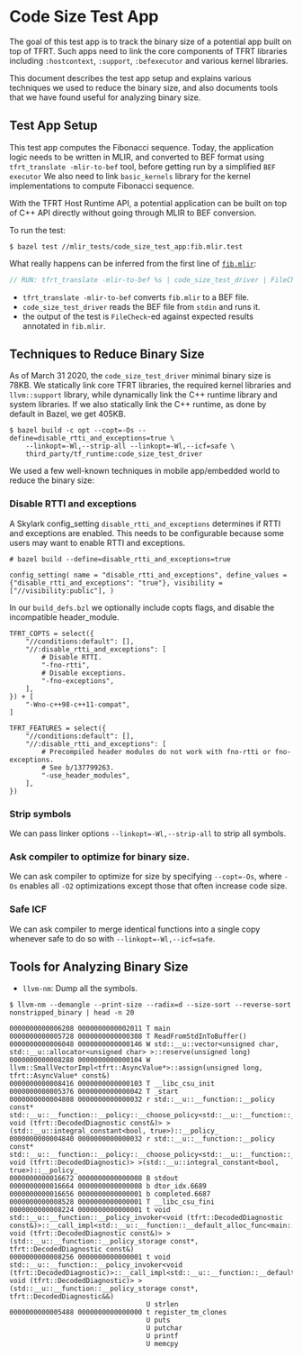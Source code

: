 # Code Size Test App

<!--* freshness: {
  owner: 'zhangqiaorjc'
  owner: 'chuanhao'
  reviewed: '2020-04-24'
} *-->

<!-- TOC -->

The goal of this test app is to track the binary size of a potential app built
on top of TFRT. Such apps need to link the core components of TFRT libraries
including `:hostcontext`, `:support`, `:befexecutor` and various kernel
libraries.

This document describes the test app setup and explains various techniques we
used to reduce the binary size, and also documents tools that we have found
useful for analyzing binary size.

## Test App Setup

This test app computes the Fibonacci sequence. Today, the application logic
needs to be written in MLIR, and converted to BEF format using `tfrt_translate
-mlir-to-bef` tool, before getting run by a simplified `BEF executor` We also
need to link `basic_kernels` library for the kernel implementations to compute
Fibonacci sequence.

With the TFRT Host Runtime API, a potential application can be built on top of
C++ API directly without going through MLIR to BEF conversion.

To run the test:

```shell
$ bazel test //mlir_tests/code_size_test_app:fib.mlir.test
```

What really happens can be inferred from the first line of
[`fib.mlir`](https://cs.opensource.google/tensorflow/runtime/+/master:mlir_tests/code_size_test_app/fib.mlir):

```c++
// RUN: tfrt_translate -mlir-to-bef %s | code_size_test_driver | FileCheck %s
```

-   `tfrt_translate -mlir-to-bef` converts `fib.mlir` to a BEF file.
-   `code_size_test_driver` reads the BEF file from `stdin` and runs it.
-   the output of the test is `FileCheck`-ed against expected results annotated
    in `fib.mlir`.

## Techniques to Reduce Binary Size

As of March 31 2020, the `code_size_test_driver` minimal binary size is 78KB. We
statically link core TFRT libraries, the required kernel libraries and
`llvm::support` library, while dynamically link the C++ runtime library and
system libraries. If we also statically link the C++ runtime, as done by default
in Bazel, we get 405KB.

```shell
$ bazel build -c opt --copt=-Os --define=disable_rtti_and_exceptions=true \
    --linkopt=-Wl,--strip-all --linkopt=-Wl,--icf=safe \
    third_party/tf_runtime:code_size_test_driver
```

We used a few well-known techniques in mobile app/embedded world to reduce the
binary size:

### Disable RTTI and exceptions

A Skylark config_setting `disable_rtti_and_exceptions` determines if RTTI and
exceptions are enabled. This needs to be configurable because some users may
want to enable RTTI and exceptions.

```
# bazel build --define=disable_rtti_and_exceptions=true

config_setting( name = "disable_rtti_and_exceptions", define_values =
{"disable_rtti_and_exceptions": "true"}, visibility = ["//visibility:public"], )
```

In our `build_defs.bzl` we optionally include copts flags, and disable the
incompatible header_module.

```
TFRT_COPTS = select({
    "//conditions:default": [],
    "//:disable_rtti_and_exceptions": [
        # Disable RTTI.
        "-fno-rtti",
        # Disable exceptions.
        "-fno-exceptions",
    ],
}) + [
    "-Wno-c++98-c++11-compat",
]

TFRT_FEATURES = select({
    "//conditions:default": [],
    "//:disable_rtti_and_exceptions": [
        # Precompiled header modules do not work with fno-rtti or fno-exceptions.
        # See b/137799263.
        "-use_header_modules",
    ],
})
```

### Strip symbols

We can pass linker options `--linkopt=-Wl,--strip-all` to strip all symbols.

### Ask compiler to optimize for binary size.

We can ask compiler to optimize for size by specifying `--copt=-Os`, where `-Os`
enables all `-O2` optimizations except those that often increase code size.

### Safe ICF

We can ask compiler to merge identical functions into a single copy whenever
safe to do so with `--linkopt=-Wl,--icf=safe`.

## Tools for Analyzing Binary Size

*   `llvm-nm`: Dump all the symbols.

```shell
$ llvm-nm --demangle --print-size --radix=d --size-sort --reverse-sort nonstripped_binary | head -n 20

0000000000006208 0000000000002011 T main
0000000000005728 0000000000000308 T ReadFromStdInToBuffer()
0000000000006048 0000000000000146 W std::__u::vector<unsigned char, std::__u::allocator<unsigned char> >::reserve(unsigned long)
0000000000008288 0000000000000104 W llvm::SmallVectorImpl<tfrt::AsyncValue*>::assign(unsigned long, tfrt::AsyncValue* const&)
0000000000008416 0000000000000103 T __libc_csu_init
0000000000005376 0000000000000042 T _start
0000000000004808 0000000000000032 r std::__u::__function::__policy const* std::__u::__function::__policy::__choose_policy<std::__u::__function::__default_alloc_func<main::$_0, void (tfrt::DecodedDiagnostic const&)> >(std::__u::integral_constant<bool, true>)::__policy_
0000000000004840 0000000000000032 r std::__u::__function::__policy const* std::__u::__function::__policy::__choose_policy<std::__u::__function::__default_alloc_func<main::$_0, void (tfrt::DecodedDiagnostic)> >(std::__u::integral_constant<bool, true>)::__policy_
0000000000016672 0000000000000008 B stdout
0000000000016664 0000000000000008 b dtor_idx.6689
0000000000016656 0000000000000001 b completed.6687
0000000000008528 0000000000000001 T __libc_csu_fini
0000000000008224 0000000000000001 t void std::__u::__function::__policy_invoker<void (tfrt::DecodedDiagnostic const&)>::__call_impl<std::__u::__function::__default_alloc_func<main::$_0, void (tfrt::DecodedDiagnostic const&)> >(std::__u::__function::__policy_storage const*, tfrt::DecodedDiagnostic const&)
0000000000008256 0000000000000001 t void std::__u::__function::__policy_invoker<void (tfrt::DecodedDiagnostic)>::__call_impl<std::__u::__function::__default_alloc_func<main::$_0, void (tfrt::DecodedDiagnostic)> >(std::__u::__function::__policy_storage const*, tfrt::DecodedDiagnostic&&)
                                  U strlen
0000000000005488 0000000000000000 t register_tm_clones
                                  U puts
                                  U putchar
                                  U printf
                                  U memcpy
```
